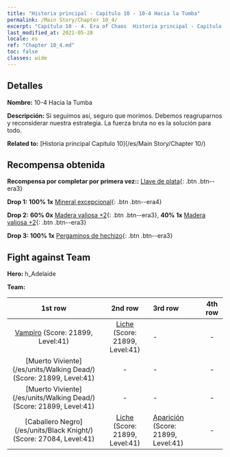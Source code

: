 ```yaml
---
title: "Historia principal - Capítulo 10 - 10-4 Hacia la Tumba"
permalink: /Main Story/Chapter 10_4/
excerpt: "Capítulo 10 - 4. Era of Chaos  Historia principal - Capítulo 10_4. 10-4 Hacia la Tumba"
last_modified_at: 2021-05-28
locale: es
ref: "Chapter 10_4.md"
toc: false
classes: wide
---
```


## Detalles

 **Nombre:** 10-4 Hacia la Tumba

 **Descripción:** Si seguimos así, seguro que morimos. Debemos reagruparnos y reconsiderar nuestra estrategia. La fuerza bruta no es la solución para todo.

 **Related to:** [Historia principal Capítulo 10](/es/Main Story/Chapter 10/)

## Recompensa obtenida

 **Recompensa por completar por primera vez::** [Llave de plata](/ItemsES/con_693/){: .btn .btn--era3}

 **Drop 1:** **100% 1x** [Mineral excepcional](/ItemsES/mat_33/){: .btn .btn--era4}

 **Drop 2:** **60% 0x** [Madera valiosa +2](/ItemsES/mat_27/){: .btn .btn--era3}, **40% 1x** [Madera valiosa +2](/ItemsES/mat_27/){: .btn .btn--era3}

 **Drop 3:** **100% 1x** [Pergaminos de hechizo](/ItemsES/con_694/){: .btn .btn--era3}


## Fight against Team
 **Hero:** h_Adelaide

 **Team:**


  | 1st row | 2nd row | 3rd row | 4th row |
  |:----:|:----:|:----|:----:|
  | [Vampiro](/es/units/Vampire/) (Score: 21899, Level:41)  | [Liche](/es/units/Lich/) (Score: 21899, Level:41)  | - | - |
  | [Muerto Viviente](/es/units/Walking Dead/) (Score: 21899, Level:41)  | - | - | - |
  | [Muerto Viviente](/es/units/Walking Dead/) (Score: 21899, Level:41)  | - | - | - |
  | [Caballero Negro](/es/units/Black Knight/) (Score: 27084, Level:41)  | [Liche](/es/units/Lich/) (Score: 21899, Level:41)  | [Aparición](/es/units/Wight/) (Score: 21899, Level:41)  | - |


